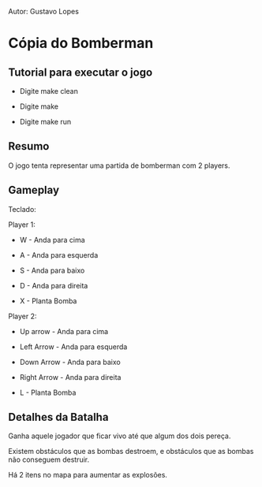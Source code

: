 Autor: Gustavo Lopes

# Cópia do Bomberman

## Tutorial para executar o jogo

* Digite make clean

* Digite make

* Digite make run


## Resumo

O jogo tenta representar uma partida de bomberman com 2 players.

## Gameplay

Teclado: 

Player 1:

* W - Anda para cima

* A - Anda para esquerda

* S - Anda para baixo

* D - Anda para direita

* X - Planta Bomba


Player 2:

* Up arrow - Anda para cima

* Left Arrow - Anda para esquerda

* Down Arrow - Anda para baixo

* Right Arrow - Anda para direita

* L - Planta Bomba


## Detalhes da Batalha

Ganha aquele jogador que ficar vivo até que algum dos dois pereça.
	
Existem obstáculos que as bombas destroem, e obstáculos que as bombas não conseguem destruir.

Há 2 itens no mapa para aumentar as explosões.
